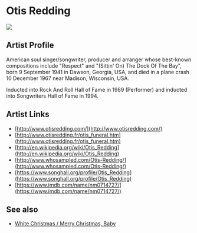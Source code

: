 # Otis Redding

![](../../asssets/artists/Otis_Redding.png)

## Artist Profile

American soul singer/songwriter, producer and arranger whose best-known compositions include "Respect" and "(Sittin' On) The Dock Of The Bay", born 9 September 1941 in Dawson, Georgia, USA, and died in a plane crash 10 December 1967 near Madison, Wisconsin, USA.

Inducted into Rock And Roll Hall of Fame in 1989 (Performer) and inducted into Songwriters Hall of Fame in 1994.

## Artist Links

- [http://www.otisredding.com/](http://www.otisredding.com/)
- [http://www.otisredding.fr/otis_funeral.htm](http://www.otisredding.fr/otis_funeral.htm)
- [http://en.wikipedia.org/wiki/Otis_Redding](http://en.wikipedia.org/wiki/Otis_Redding)
- [http://www.whosampled.com/Otis-Redding/](http://www.whosampled.com/Otis-Redding/)
- [https://www.songhall.org/profile/Otis_Redding](https://www.songhall.org/profile/Otis_Redding)
- [https://www.imdb.com/name/nm0714727/](https://www.imdb.com/name/nm0714727/)


## See also

- [White Christmas / Merry Christmas, Baby](Otis_Redding-White_Christmas_-_Merry_Christmas__Baby.md)
